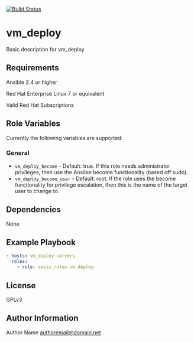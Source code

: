 [![Build Status](https://travis-ci.com/oasis-roles/vm_deploy.svg?branch=master)](https://travis-ci.com/oasis-roles/vm_deploy)

vm_deploy
===========

Basic description for vm_deploy

Requirements
------------

Ansible 2.4 or higher

Red Hat Enterprise Linux 7 or equivalent

Valid Red Hat Subscriptions

Role Variables
--------------

Currently the following variables are supported:

### General

* `vm_deploy_become` - Default: true. If this role needs administrator
  privileges, then use the Ansible become functionality (based off sudo).
* `vm_deploy_become_user` - Default: root. If the role uses the become
  functionality for privilege escalation, then this is the name of the target
  user to change to.

Dependencies
------------

None

Example Playbook
----------------

```yaml
- hosts: vm_deploy-servers
  roles:
    - role: oasis_roles.vm_deploy
```

License
-------

GPLv3

Author Information
------------------

Author Name <authoremail@domain.net>
